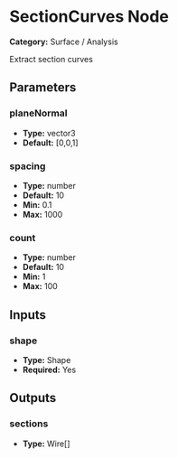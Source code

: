 
# SectionCurves Node

**Category:** Surface / Analysis

Extract section curves

## Parameters


### planeNormal
- **Type:** vector3
- **Default:** [0,0,1]





### spacing
- **Type:** number
- **Default:** 10
- **Min:** 0.1
- **Max:** 1000



### count
- **Type:** number
- **Default:** 10
- **Min:** 1
- **Max:** 100



## Inputs


### shape
- **Type:** Shape
- **Required:** Yes



## Outputs


### sections
- **Type:** Wire[]




